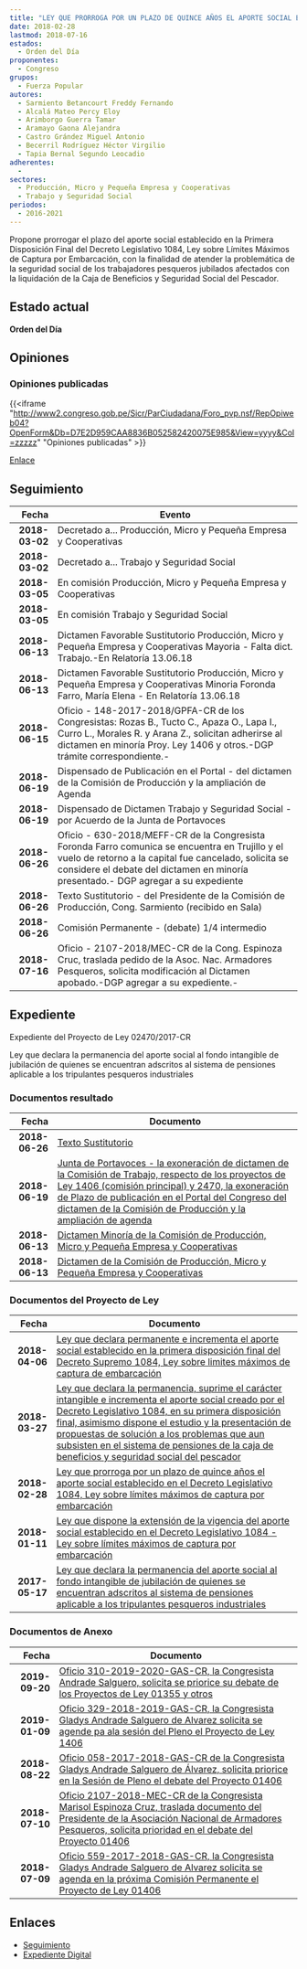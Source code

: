 ```yaml
---
title: "LEY QUE PRORROGA POR UN PLAZO DE QUINCE AÑOS EL APORTE SOCIAL ESTABLECIDO EN EL DECRETO LEGISLATIVO 1084, LEY SOBRE LíMITES MÁXIMOS DE CAPTURA POR EMBARCACIÓN"
date: 2018-02-28
lastmod: 2018-07-16
estados: 
  - Orden del Día
proponentes: 
  - Congreso
grupos: 
  - Fuerza Popular
autores: 
  - Sarmiento Betancourt Freddy Fernando
  - Alcalá Mateo Percy Eloy
  - Arimborgo Guerra Tamar
  - Aramayo Gaona Alejandra
  - Castro Grández Miguel Antonio
  - Becerril Rodríguez Héctor Virgilio
  - Tapia Bernal Segundo Leocadio
adherentes: 
  - 
sectores: 
  - Producción, Micro y Pequeña Empresa y Cooperativas
  - Trabajo y Seguridad Social
periodos: 
  - 2016-2021
---
```


Propone prorrogar el plazo del aporte social establecido en la Primera Disposición Final del Decreto Legislativo 1084, Ley sobre Límites Máximos de Captura por Embarcación, con la finalidad de atender la problemática de la seguridad social de los trabajadores pesqueros jubilados afectados con la liquidación de la Caja de Beneficios y Seguridad Social del Pescador.


## Estado actual

**Orden del Día**

## Opiniones

### Opiniones publicadas

{{<iframe "http://www2.congreso.gob.pe/Sicr/ParCiudadana/Foro_pvp.nsf/RepOpiweb04?OpenForm&Db=D7E2D959CAA8836B052582420075E985&View=yyyy&Col=zzzzz" "Opiniones publicadas" >}}

[Enlace](http://www2.congreso.gob.pe/Sicr/ParCiudadana/Foro_pvp.nsf/RepOpiweb04?OpenForm&Db=D7E2D959CAA8836B052582420075E985&View=yyyy&Col=zzzzz)

## Seguimiento

| Fecha | Evento |
|------:|--------|
| **2018-03-02** | Decretado a... Producción, Micro y Pequeña Empresa y Cooperativas|
| **2018-03-02** | Decretado a... Trabajo y Seguridad Social|
| **2018-03-05** | En comisión Producción, Micro y Pequeña Empresa y Cooperativas|
| **2018-03-05** | En comisión Trabajo y Seguridad Social|
| **2018-06-13** | Dictamen Favorable Sustitutorio Producción, Micro y Pequeña Empresa y Cooperativas Mayoria - Falta dict. Trabajo.-En Relatoría 13.06.18|
| **2018-06-13** | Dictamen Favorable Sustitutorio Producción, Micro y Pequeña Empresa y Cooperativas Minoria Foronda Farro, María Elena - En Relatoría 13.06.18|
| **2018-06-15** | Oficio - 148-2017-2018/GPFA-CR de los Congresistas: Rozas B., Tucto C., Apaza O., Lapa I., Curro L., Morales R. y Arana Z., solicitan adherirse al dictamen en minoría Proy. Ley 1406 y otros.-DGP trámite correspondiente.-|
| **2018-06-19** | Dispensado de Publicación en el Portal - del dictamen de la Comisión de Producción y la ampliación de Agenda|
| **2018-06-19** | Dispensado de Dictamen Trabajo y Seguridad Social - por Acuerdo de la Junta de Portavoces|
| **2018-06-26** | Oficio - 630-2018/MEFF-CR de la Congresista Foronda Farro comunica se encuentra en Trujillo y el vuelo de retorno a la capital fue cancelado, solicita se considere el debate del dictamen en minoría presentado.- DGP agregar a su expediente|
| **2018-06-26** | Texto Sustitutorio - del Presidente de la Comisión de Producción, Cong. Sarmiento (recibido en Sala)|
| **2018-06-26** | Comisión Permanente - (debate) 1/4 intermedio|
| **2018-07-16** | Oficio - 2107-2018/MEC-CR de la Cong. Espinoza Cruc, traslada pedido de la Asoc. Nac. Armadores Pesqueros, solicita modificación al Dictamen apobado.-DGP agregar a su expediente.-|


## Expediente

Expediente del Proyecto de Ley 02470/2017-CR

Ley que declara la permanencia del aporte social al fondo intangible de jubilación de quienes se encuentran adscritos al sistema de pensiones aplicable a los tripulantes pesqueros industriales


### Documentos resultado

| Fecha | Documento |
|------:|--------|
| **2018-06-26** | [Texto Sustitutorio](http://www.leyes.congreso.gob.pe/Documentos/2016_2021/Texto_Sustitutorio/Proyectos_de_Ley/TS0140620180626.pdf) |
| **2018-06-19** | [Junta de Portavoces - la exoneración de dictamen de la Comisión de Trabajo, respecto de los proyectos de Ley 1406 (comisión principal) y 2470, la exoneración de Plazo de publicación en el Portal del Congreso del dictamen de la Comisión de Producción y la ampliación de agenda](http://www.leyes.congreso.gob.pe/Documentos/2016_2021/Acuerdos/Junta_Portavoces/AJP0140620180619.pdf) |
| **2018-06-13** | [Dictamen Minoría de la Comisión de Producción, Micro y Pequeña Empresa y Cooperativas](http://www.leyes.congreso.gob.pe/Documentos/2016_2021/Dictamenes/Proyectos_de_Ley/01406DC18,IN20180613.pdf) |
| **2018-06-13** | [Dictamen de la Comisión de Producción, Micro y Pequeña Empresa y Cooperativas](http://www.leyes.congreso.gob.pe/Documentos/2016_2021/Dictamenes/Proyectos_de_Ley/01406DC18MAY20180613.pdf) |

### Documentos del Proyecto de Ley

| Fecha | Documento |
|------:|--------|
| **2018-04-06** | [Ley que declara permanente e incrementa el aporte social establecido en la primera disposición final del Decreto Supremo 1084, Ley sobre limites máximos de captura de embarcación](http://www.leyes.congreso.gob.pe/Documentos/2016_2021/Proyectos_de_Ley_y_de_Resoluciones_Legislativas/PL0267820180406..pdf) |
| **2018-03-27** | [Ley que declara la permanencia, suprime el carácter intangible e incrementa el aporte social creado por el Decreto Legislativo 1084, en su primera disposición final, asimismo dispone el estudio y la presentación de propuestas de solución a los problemas que aun subsisten en el sistema de pensiones de la caja de beneficios y seguridad social del pescador](http://www.leyes.congreso.gob.pe/Documentos/2016_2021/Proyectos_de_Ley_y_de_Resoluciones_Legislativas/PL0263220180327.pdf) |
| **2018-02-28** | [Ley que prorroga por un plazo de quince años el aporte social establecido en el Decreto Legislativo 1084, Ley sobre límites máximos de captura por embarcación](http://www.leyes.congreso.gob.pe/Documentos/2016_2021/Proyectos_de_Ley_y_de_Resoluciones_Legislativas/PL0247020180228.pdf) |
| **2018-01-11** | [Ley que dispone la extensión de la vigencia del aporte social establecido en el Decreto Legislativo 1084 - Ley sobre límites máximos de captura por embarcación](http://www.leyes.congreso.gob.pe/Documentos/2016_2021/Proyectos_de_Ley_y_de_Resoluciones_Legislativas/PL0231520180111.pdf) |
| **2017-05-17** | [Ley que declara la permanencia del aporte social al fondo intangible de jubilación de quienes se encuentran adscritos al sistema de pensiones aplicable a los tripulantes pesqueros industriales](http://www.leyes.congreso.gob.pe/Documentos/2016_2021/Proyectos_de_Ley_y_de_Resoluciones_Legislativas/PL0140620170517.pdf) |

### Documentos de Anexo

| Fecha | Documento |
|------:|--------|
| **2019-09-20** | [Oficio 310-2019-2020-GAS-CR, la Congresista Andrade Salguero, solicita se priorice su debate de los Proyectos de Ley 01355 y otros](http://www.leyes.congreso.gob.pe/Documentos/2016_2021/Oficios/Congresistas/OFICIO-310-2019-2020-GAS-CR.pdf) |
| **2019-01-09** | [Oficio 329-2018-2019-GAS-CR, la Congresista Gladys Andrade Salguero de Alvarez solicita se agende pa ala sesión del Pleno el Proyecto de Ley 1406](http://www.leyes.congreso.gob.pe/Documentos/2016_2021/Oficios/Congresistas/OFICIO-329-2018-2019-GAS-CR.pdf) |
| **2018-08-22** | [Oficio 058-2017-2018-GAS-CR de la Congresista Gladys Andrade Salguero de Álvarez, solicita priorice en la Sesión de Pleno el debate del Proyecto 01406](http://www.leyes.congreso.gob.pe/Documentos/2016_2021/Oficios/Congresistas/OFICIO-058-2017-2018-GAS-CR.pdf) |
| **2018-07-10** | [Oficio 2107-2018-MEC-CR de la Congresista Marisol Espinoza Cruz, traslada documento del Presidente de la Asociación Nacional de Armadores Pesqueros, solicita prioridad en el debate del Proyecto 01406](http://www.leyes.congreso.gob.pe/Documentos/2016_2021/Oficios/Congresistas/OFICIO-2107-2018-MEC-CR.pdf) |
| **2018-07-09** | [Oficio 559-2017-2018-GAS-CR, la Congresista Gladys Andrade Salguero de Alvarez solicita se agenda en la próxima Comisión Permanente el Proyecto de Ley 01406](http://www.leyes.congreso.gob.pe/Documentos/2016_2021/Oficios/Congresistas/OFICIO-559-2017-2018-GAS-CR.pdf) |

## Enlaces 

- [Seguimiento](http://www2.congreso.gob.pe/Sicr/TraDocEstProc/CLProLey2016.nsf/f7fff46988ca05b1052578e100829cc7/1ab14c2052e85f91052582430002c09c?OpenDocument)
- [Expediente Digital](http://www2.congreso.gob.pe/Sicr/TraDocEstProc/CLProLey2016.nsf/f7fff46988ca05b1052578e100829cc7/1ab14c2052e85f91052582430002c09c?OpenDocument&Click=05257FB7005EB655.eb71d0cf91d8294e05256cdf006b5706/$Body/0.1C6C)
